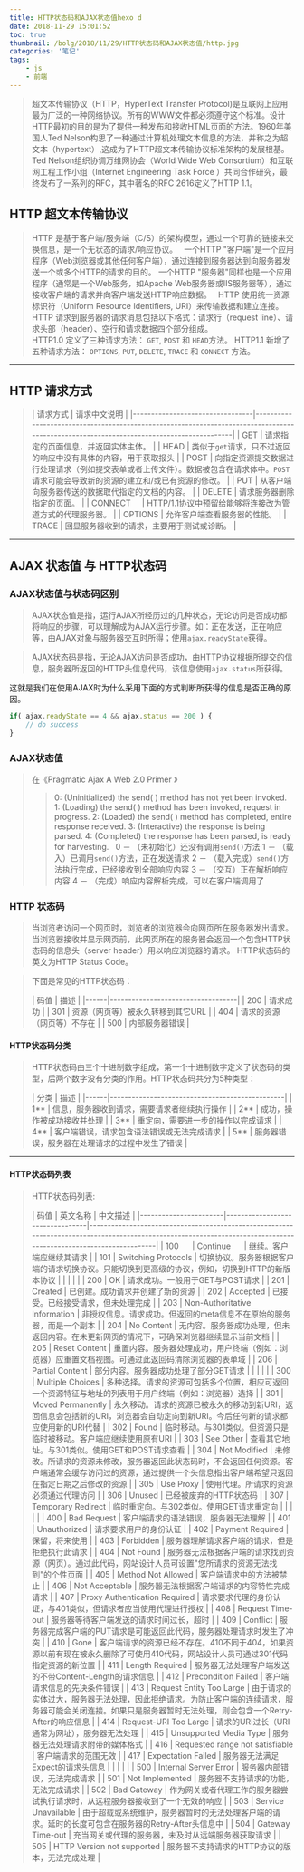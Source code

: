 ```yaml
---
title: HTTP状态码和AJAX状态值hexo d
date: 2018-11-29 15:01:52
toc: true
thumbnail: /bolg/2018/11/29/HTTP状态码和AJAX状态值/http.jpg
categories: '笔记'
tags: 
	- js
	- 前端
---
```


>超文本传输协议（HTTP，HyperText Transfer Protocol)是互联网上应用最为广泛的一种网络协议。所有的WWW文件都必须遵守这个标准。设计HTTP最初的目的是为了提供一种发布和接收HTML页面的方法。1960年美国人Ted Nelson构思了一种通过计算机处理文本信息的方法，并称之为超文本（hypertext）,这成为了HTTP超文本传输协议标准架构的发展根基。Ted Nelson组织协调万维网协会（World Wide Web Consortium）和互联网工程工作小组（Internet Engineering Task Force ）共同合作研究，最终发布了一系列的RFC，其中著名的RFC 2616定义了HTTP 1.1。

<!-- more -->

## HTTP 超文本传输协议

>HTTP 是基于客户端/服务端（C/S）的架构模型，通过一个可靠的链接来交换信息，是一个无状态的请求/响应协议。
>&nbsp;
>一个HTTP "客户端"是一个应用程序（Web浏览器或其他任何客户端），通过连接到服务器达到向服务器发送一个或多个HTTP的请求的目的。
>一个HTTP "服务器"同样也是一个应用程序（通常是一个Web服务，如Apache Web服务器或IIS服务器等），通过接收客户端的请求并向客户端发送HTTP响应数据。
>&nbsp;
>HTTP 使用统一资源标识符（Uniform Resource Identifiers, URI）来传输数据和建立连接。
>HTTP 请求到服务器的请求消息包括以下格式：请求行（request line）、请求头部（header）、空行和请求数据四个部分组成。
>&nbsp;  
>HTTP1.0 定义了三种请求方法： `GET`, `POST` 和 `HEAD`方法。
>HTTP1.1 新增了五种请求方法： `OPTIONS`, `PUT`, `DELETE`, `TRACE` 和 `CONNECT` 方法。

---

## HTTP 请求方式

>|             请求方式            |                                                               请求中文说明                                                              |
|---------------------------------|-----------------------------------------------------------------------------------------------------------------------------------------|
| GET                             | 请求指定的页面信息，并返回实体主体。                                                                                                    |
| HEAD                            | 类似于`get`请求，只不过返回的响应中没有具体的内容，用于获取报头                                                                           |
| POST                            | 向指定资源提交数据进行处理请求（例如提交表单或者上传文件）。数据被包含在请求体中。`POST`请求可能会导致新的资源的建立和/或已有资源的修改。 |
| PUT                             | 从客户端向服务器传送的数据取代指定的文档的内容。                                                                                        |
| DELETE                          | 请求服务器删除指定的页面。                                                                                                              |
| CONNECT&nbsp;&nbsp;&nbsp;&nbsp; | HTTP/1.1协议中预留给能够将连接改为管道方式的代理服务器。                                                                                |
| OPTIONS                         | 允许客户端查看服务器的性能。                                                                                                            |
| TRACE                           | 回显服务器收到的请求，主要用于测试或诊断。                                                                                              |

---

## AJAX 状态值 与 HTTP状态码

### AJAX状态值与状态码区别

>AJAX状态值是指，运行AJAX所经历过的几种状态，无论访问是否成功都将响应的步骤，可以理解成为AJAX运行步骤。如：正在发送，正在响应等，由AJAX对象与服务器交互时所得；使用`ajax.readyState`获得。

>AJAX状态码是指，无论AJAX访问是否成功，由HTTP协议根据所提交的信息，服务器所返回的HTTP头信息代码，该信息使用`ajax.status`所获得。

这就是我们在使用AJAX时为什么采用下面的方式判断所获得的信息是否正确的原因。
``` js
if( ajax.readyState == 4 && ajax.status == 200 ) {
	// do success
}
```

### AJAX状态值

>在《Pragmatic Ajax A Web 2.0 Primer 》
>&nbsp;
>>0: (Uninitialized) the send( ) method has not yet been invoked. 
>>1: (Loading) the send( ) method has been invoked, request in progress. 
>>2: (Loaded) the send( ) method has completed, entire response received.
>>3: (Interactive) the response is being parsed. 
>>4: (Completed) the response has been parsed, is ready for harvesting.
>&nbsp;
>>0 － （未初始化）还没有调用`send()`方法
>>1 － （载入）已调用`send()`方法，正在发送请求
>>2 － （载入完成）`send()`方法执行完成，已经接收到全部响应内容
>>3 － （交互）正在解析响应内容
>>4 － （完成）响应内容解析完成，可以在客户端调用了

### HTTP 状态码

>当浏览者访问一个网页时，浏览者的浏览器会向网页所在服务器发出请求。当浏览器接收并显示网页前，此网页所在的服务器会返回一个包含HTTP状态码的信息头（server header）用以响应浏览器的请求。
HTTP状态码的英文为HTTP Status Code。

>下面是常见的HTTP状态码：
>
>| 码值 |                描述               |
|------|-----------------------------------|
|  200 | 请求成功                          |
|  301 | 资源（网页等）被永久转移到其它URL |
|  404 | 请求的资源（网页等）不存在        |
|  500 | 内部服务器错误                    |

#### HTTP状态码分类

>HTTP状态码由三个十进制数字组成，第一个十进制数字定义了状态码的类型，后两个数字没有分类的作用。HTTP状态码共分为5种类型：
>
>| 分类 |                      描述                      |
|------|------------------------------------------------|
| 1**  | 信息，服务器收到请求，需要请求者继续执行操作   |
| 2**  | 成功，操作被成功接收并处理                     |
| 3**  | 重定向，需要进一步的操作以完成请求             |
| 4**  | 客户端错误，请求包含语法错误或无法完成请求     |
| 5**  | 服务器错误，服务器在处理请求的过程中发生了错误 |

---

#### HTTP状态码列表

>HTTP状态码列表:
>
>|          码值         |             英文名称            |                                                                             中文描述                                                                             |
|-----------------------|---------------------------------|------------------------------------------------------------------------------------------------------------------------------------------------------------------|
| 100&nbsp;&nbsp;&nbsp;&nbsp;&nbsp; | Continue&nbsp;&nbsp;&nbsp;&nbsp;&nbsp;            | 继续。客户端应继续其请求                                                                                                                                         |
| 101                   | Switching Protocols             | 切换协议。服务器根据客户端的请求切换协议。只能切换到更高级的协议，例如，切换到HTTP的新版本协议                                                                   |
|                       |                                 |                                                                                                                                                                  |
| 200                   | OK                              | 请求成功。一般用于GET与POST请求                                                                                                                                  |
| 201                   | Created                         | 已创建。成功请求并创建了新的资源                                                                                                                                 |
| 202                   | Accepted                        | 已接受。已经接受请求，但未处理完成                                                                                                                               |
| 203                   | Non-Authoritative Information   | 非授权信息。请求成功。但返回的meta信息不在原始的服务器，而是一个副本                                                                                             |
| 204                   | No Content                      | 无内容。服务器成功处理，但未返回内容。在未更新网页的情况下，可确保浏览器继续显示当前文档                                                                         |
| 205                   | Reset Content                   | 重置内容。服务器处理成功，用户终端（例如：浏览器）应重置文档视图。可通过此返回码清除浏览器的表单域                                                               |
| 206                   | Partial Content                 | 部分内容。服务器成功处理了部分GET请求                                                                                                                            |
|                       |                                 |                                                                                                                                                                  |
| 300                   | Multiple Choices                | 多种选择。请求的资源可包括多个位置，相应可返回一个资源特征与地址的列表用于用户终端（例如：浏览器）选择                                                           |
| 301                   | Moved Permanently               | 永久移动。请求的资源已被永久的移动到新URI，返回信息会包括新的URI，浏览器会自动定向到新URI。今后任何新的请求都应使用新的URI代替                                   |
| 302                   | Found                           | 临时移动。与301类似。但资源只是临时被移动。客户端应继续使用原有URI                                                                                               |
| 303                   | See Other                       | 查看其它地址。与301类似。使用GET和POST请求查看                                                                                                                   |
| 304                   | Not Modified                    | 未修改。所请求的资源未修改，服务器返回此状态码时，不会返回任何资源。客户端通常会缓存访问过的资源，通过提供一个头信息指出客户端希望只返回在指定日期之后修改的资源 |
| 305                   | Use Proxy                       | 使用代理。所请求的资源必须通过代理访问                                                                                                                           |
| 306                   | Unused                          | 已经被废弃的HTTP状态码                                                                                                                                           |
| 307                   | Temporary Redirect              | 临时重定向。与302类似。使用GET请求重定向                                                                                                                         |
|                       |                                 |                                                                                                                                                                  |
| 400                   | Bad Request                     | 客户端请求的语法错误，服务器无法理解                                                                                                                             |
| 401                   | Unauthorized                    | 请求要求用户的身份认证                                                                                                                                           |
| 402                   | Payment Required                | 保留，将来使用                                                                                                                                                   |
| 403                   | Forbidden                       | 服务器理解请求客户端的请求，但是拒绝执行此请求                                                                                                                   |
| 404                   | Not Found                       | 服务器无法根据客户端的请求找到资源（网页）。通过此代码，网站设计人员可设置"您所请求的资源无法找到"的个性页面                                                     |
| 405                   | Method Not Allowed              | 客户端请求中的方法被禁止                                                                                                                                         |
| 406                   | Not Acceptable                  | 服务器无法根据客户端请求的内容特性完成请求                                                                                                                       |
| 407                   | Proxy Authentication Required   | 请求要求代理的身份认证，与401类似，但请求者应当使用代理进行授权                                                                                                  |
| 408                   | Request Time-out                | 服务器等待客户端发送的请求时间过长，超时                                                                                                                         |
| 409                   | Conflict                        | 服务器完成客户端的PUT请求是可能返回此代码，服务器处理请求时发生了冲突                                                                                            |
| 410                   | Gone                            | 客户端请求的资源已经不存在。410不同于404，如果资源以前有现在被永久删除了可使用410代码，网站设计人员可通过301代码指定资源的新位置                                 |
| 411                   | Length Required                 | 服务器无法处理客户端发送的不带Content-Length的请求信息                                                                                                           |
| 412                   | Precondition Failed             | 客户端请求信息的先决条件错误                                                                                                                                     |
| 413                   | Request Entity Too Large        | 由于请求的实体过大，服务器无法处理，因此拒绝请求。为防止客户端的连续请求，服务器可能会关闭连接。如果只是服务器暂时无法处理，则会包含一个Retry-After的响应信息    |
| 414                   | Request-URI Too Large           | 请求的URI过长（URI通常为网址），服务器无法处理                                                                                                                   |
| 415                   | Unsupported Media Type          | 服务器无法处理请求附带的媒体格式                                                                                                                                 |
| 416                   | Requested range not satisfiable | 客户端请求的范围无效                                                                                                                                             |
| 417                   | Expectation Failed              | 服务器无法满足Expect的请求头信息                                                                                                                                 |
|                       |                                 |                                                                                                                                                                  |
| 500                   | Internal Server Error           | 服务器内部错误，无法完成请求                                                                                                                                     |
| 501                   | Not Implemented                 | 服务器不支持请求的功能，无法完成请求                                                                                                                             |
| 502                   | Bad Gateway                     | 作为网关或者代理工作的服务器尝试执行请求时，从远程服务器接收到了一个无效的响应                                                                                   |
| 503                   | Service Unavailable             | 由于超载或系统维护，服务器暂时的无法处理客户端的请求。延时的长度可包含在服务器的Retry-After头信息中                                                              |
| 504                   | Gateway Time-out                | 充当网关或代理的服务器，未及时从远端服务器获取请求                                                                                                               |
| 505                   | HTTP Version not supported      | 服务器不支持请求的HTTP协议的版本，无法完成处理                                                                                                                   |
